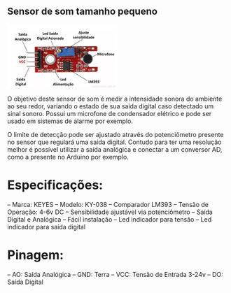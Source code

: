 ## Sensor de som tamanho pequeno

<p><img src="img/1.png" width="50%" /></p>

O objetivo deste sensor de som é medir a intensidade sonora do ambiente ao seu redor, variando o estado de sua saída digital caso detectado um sinal sonoro. Possui um microfone de condensador elétrico e pode ser usado em sistemas de alarme por exemplo.

O limite de detecção pode ser ajustado através do potenciômetro presente no sensor que regulará uma saída digital. Contudo para ter uma resolução melhor é possível utilizar a saída analógica e conectar a um conversor AD, como a presente no Arduino por exemplo.

# Especificações:

– Marca: KEYES
– Modelo: KY-038
– Comparador LM393
– Tensão de Operação: 4-6v DC
– Sensibilidade ajustável via potenciômetro
– Saída Digital e Analógica
– Fácil instalação
– Led indicador para tensão
– Led indicador para saída digital

# Pinagem:

– AO: Saída Analógica
– GND: Terra
– VCC: Tensão de Entrada 3-24v
– DO: Saída Digital
